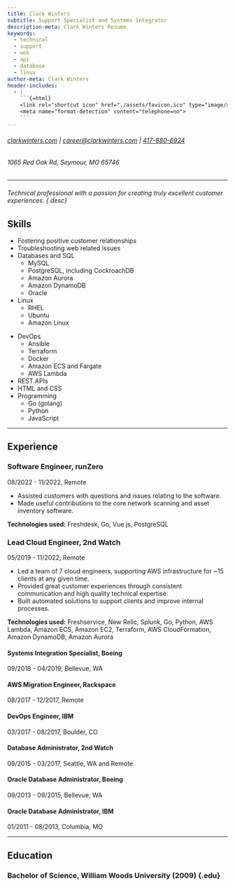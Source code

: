 ```yaml
---
title: Clark Winters
subtitle: Support Specialist and Systems Integrator
description-meta: Clark Winters Resume
keywords:
  - technical
  - support
  - web
  - api
  - database
  - linux
author-meta: Clark Winters
header-includes:
  - |
    ```{=html}
    <link rel="shortcut icon" href="./assets/favicon.ico" type="image/x-icon">
    <meta name="format-detection" content="telephone=no">
    ```
---
```


<!-- markdownlint-disable MD033 MD001 -->

<div>

###### [clarkwinters.com](https://clarkwinters.com) | [career@clarkwinters.com](mailto:career@clarkwinters.com) | [417-880-6924](tel:+14178806924)

###### 1065 Red Oak Rd, Seymour, MO 65746

</div>

---

###### Technical professional with a passion for creating truly excellent customer experiences. {.desc}

## Skills

<div class="skills">
<div>

- Fostering positive customer relationships
- Troubleshooting web related issues
- Databases and SQL
  - MySQL
  - PostgreSQL, including CockroachDB
  - Amazon Aurora
  - Amazon DynamoDB
  - Oracle
- Linux
  - RHEL
  - Ubuntu
  - Amazon Linux

</div>

<div>

- DevOps
  - Ansible
  - Terraform
  - Docker
  - Amazon ECS and Fargate
  - AWS Lambda
- REST APIs
- HTML and CSS
- Programming
  - Go (golang)
  - Python
  - JavaScript

</div>
</div>

---

<div class="xp"><!-- keep div -->

## Experience

### Software Engineer, runZero

08/2022 - 11/2022, Remote

- Assisted customers with questions and issues relating to the software.
- Made useful contributions to the core network scanning and asset inventory software.

**Technologies used:** Freshdesk, Go, Vue.js, PostgreSQL

### Lead Cloud Engineer, 2nd Watch

05/2019 - 11/2022, Remote

- Led a team of 7 cloud engineers, supporting AWS infrastructure for ~15 clients at any given time.
- Provided great customer experiences through consistent communication and high quality technical expertise.
- Built automated solutions to support clients and improve internal processes.

**Technologies used:** Freshservice, New Relic, Splunk, Go, Python, AWS Lambda, Amazon ECS, Amazon EC2, Terraform, AWS CloudFormation, Amazon DynamoDB, Amazon Aurora

#### Systems Integration Specialist, Boeing

09/2018 - 04/2019, Bellevue, WA

#### AWS Migration Engineer, Rackspace

08/2017 - 12/2017, Remote

#### DevOps Engineer, IBM

03/2017 - 08/2017, Boulder, CO

#### Database Administrator, 2nd Watch

09/2015 - 03/2017, Seattle, WA and Remote

#### Oracle Database Administrator, Boeing

09/2013 - 09/2015, Bellevue, WA

#### Oracle Database Administrator, IBM

01/2011 - 08/2013, Columbia, MO

</div>
<p class="spacer"></p>

---

<div>

## Education

### Bachelor of Science, William Woods University (2009) {.edu}

</div>
